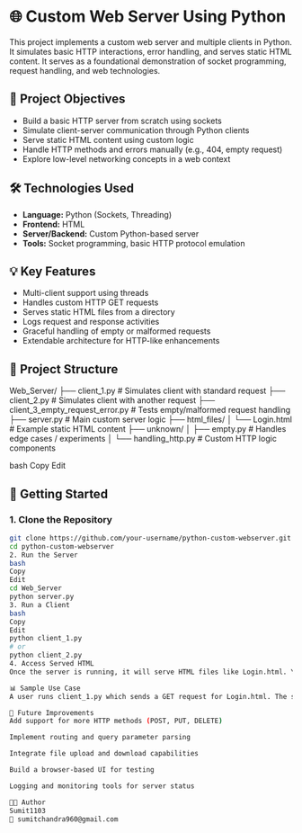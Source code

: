 # 🌐 Custom Web Server Using Python

This project implements a custom web server and multiple clients in Python. It simulates basic HTTP interactions, error handling, and serves static HTML content. It serves as a foundational demonstration of socket programming, request handling, and web technologies.

## 🎯 Project Objectives

- Build a basic HTTP server from scratch using sockets  
- Simulate client-server communication through Python clients  
- Serve static HTML content using custom logic  
- Handle HTTP methods and errors manually (e.g., 404, empty request)  
- Explore low-level networking concepts in a web context  

## 🛠️ Technologies Used

- **Language:** Python (Sockets, Threading)  
- **Frontend:** HTML  
- **Server/Backend:** Custom Python-based server  
- **Tools:** Socket programming, basic HTTP protocol emulation  

## 💡 Key Features

- Multi-client support using threads  
- Handles custom HTTP GET requests  
- Serves static HTML files from a directory  
- Logs request and response activities  
- Graceful handling of empty or malformed requests  
- Extendable architecture for HTTP-like enhancements  

## 🧠 Project Structure

Web_Server/
├── client_1.py # Simulates client with standard request
├── client_2.py # Simulates client with another request
├── client_3_empty_request_error.py # Tests empty/malformed request handling
├── server.py # Main custom server logic
├── html_files/
│ └── Login.html # Example static HTML content
├── unknown/
│ ├── empty.py # Handles edge cases / experiments
│ └── handling_http.py # Custom HTTP logic components

bash
Copy
Edit

## 🚀 Getting Started

### 1. Clone the Repository

```bash
git clone https://github.com/your-username/python-custom-webserver.git
cd python-custom-webserver
2. Run the Server
bash
Copy
Edit
cd Web_Server
python server.py
3. Run a Client
bash
Copy
Edit
python client_1.py
# or
python client_2.py
4. Access Served HTML
Once the server is running, it will serve HTML files like Login.html. You can simulate client requests to these files.

📊 Sample Use Case
A user runs client_1.py which sends a GET request for Login.html. The server processes the request, logs it, and sends back the content of the HTML file. If the request is empty or the file doesn’t exist, appropriate error messages are handled gracefully.

📌 Future Improvements
Add support for more HTTP methods (POST, PUT, DELETE)

Implement routing and query parameter parsing

Integrate file upload and download capabilities

Build a browser-based UI for testing

Logging and monitoring tools for server status

👨‍💻 Author
Sumit1103
📧 sumitchandra960@gmail.com
